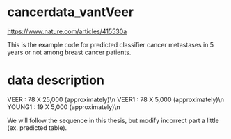 # cancerdata_vantVeer

https://www.nature.com/articles/415530a

This is the example code for predicted classifier cancer metastases in 5 years or not among breast cancer patients.

# data description

VEER   : 78 X 25,000 (approximately)\n
VEER1  : 78 X 5,000  (approximately)\n
YOUNG1 : 19 X 5,000  (approximately)\n

We will follow the sequence in this thesis, but modify incorrect part a little (ex. predicted table).

